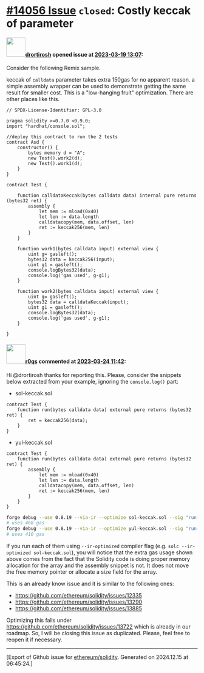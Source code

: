 # [\#14056 Issue](https://github.com/ethereum/solidity/issues/14056) `closed`: Costly keccak of parameter

#### <img src="https://avatars.githubusercontent.com/u/40341007?u=73a96d4874c3459748a0af8078fc8d1c5dde6a4b&v=4" width="50">[drortirosh](https://github.com/drortirosh) opened issue at [2023-03-19 13:07](https://github.com/ethereum/solidity/issues/14056):

Consider the following Remix sample.

keccak of `calldata` parameter takes  extra 150gas for no apparent reason. a simple assembly wrapper can be used to demonstrate getting the same result  for smaller cost.
This is a "low-hanging fruit" optimization. There are other places like this.

```
// SPDX-License-Identifier: GPL-3.0

pragma solidity >=0.7.0 <0.9.0;
import "hardhat/console.sol";

//deploy this contract to run the 2 tests
contract Asd {
    constructor() {
        bytes memory d = "A";
        new Test().work2(d);
        new Test().work1(d);
    }
}

contract Test {

    function calldataKeccak(bytes calldata data) internal pure returns (bytes32 ret) {
        assembly {
            let mem := mload(0x40)
            let len := data.length
            calldatacopy(mem, data.offset, len)
            ret := keccak256(mem, len)
        }
    }

    function work1(bytes calldata input) external view {
        uint g= gasleft();
        bytes32 data = keccak256(input);
        uint g1 = gasleft();
        console.logBytes32(data);
        console.log('gas used', g-g1);
    }

    function work2(bytes calldata input) external view {
        uint g= gasleft();
        bytes32 data = calldataKeccak(input);
        uint g1 = gasleft();
        console.logBytes32(data);
        console.log('gas used', g-g1);
    }

}

```

#### <img src="https://avatars.githubusercontent.com/u/457348?u=e02c93e6d98c1154952140a8d5af50d9d5ca59c9&v=4" width="50">[r0qs](https://github.com/r0qs) commented at [2023-03-24 11:42](https://github.com/ethereum/solidity/issues/14056#issuecomment-1482669518):

Hi @drortirosh thanks for reporting this. Please, consider the snippets below extracted from your example, ignoring the `console.log()` part:

- sol-keccak.sol
```solidity
contract Test {
    function run(bytes calldata data) external pure returns (bytes32 ret) {
        ret = keccak256(data);
    }
}
```

- yul-keccak.sol
```solidity
contract Test {
    function run(bytes calldata data) external pure returns (bytes32 ret) {
        assembly {
            let mem := mload(0x40)
            let len := data.length
            calldatacopy(mem, data.offset, len)
            ret := keccak256(mem, len)
        }
    }
}
```

```sh
forge debug --use 0.8.19 --via-ir --optimize sol-keccak.sol --sig "run(bytes)" 0x41
# uses 468 gas
forge debug --use 0.8.19 --via-ir --optimize yul-keccak.sol --sig "run(bytes)" 0x41
# uses 410 gas
```

If you run each of them using `--ir-optimized` compiler flag (e.g. `solc --ir-optimized sol-keccak.sol`), you will notice that the extra gas usage shown above comes from the fact that the Solidity code is doing proper memory allocation for the array and the assembly snippet is not. It does not move the free memory pointer or allocate a size field for the array.

This is an already know issue and it is similar to the following ones:

- https://github.com/ethereum/solidity/issues/12335
- https://github.com/ethereum/solidity/issues/13290
- https://github.com/ethereum/solidity/issues/13885

Optimizing this falls under https://github.com/ethereum/solidity/issues/13722 which is already in our roadmap. So, I will be closing this issue as duplicated. Please, feel free to reopen it if necessary.


-------------------------------------------------------------------------------



[Export of Github issue for [ethereum/solidity](https://github.com/ethereum/solidity). Generated on 2024.12.15 at 06:45:24.]
